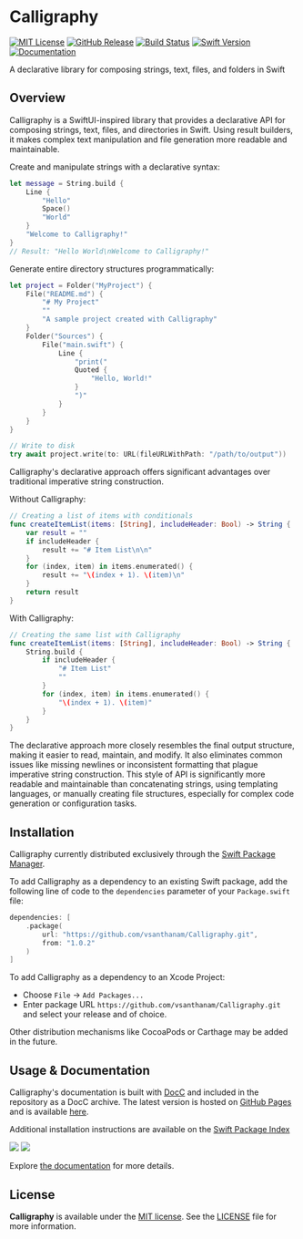 # Calligraphy

[![MIT License](https://img.shields.io/github/license/vsanthanam/Calligraphy)](https://github.com/vsanthanam/Calligraphy/blob/main/LICENSE)
[![GitHub Release](https://img.shields.io/github/v/release/vsanthanam/Calligraphy?include_prereleases)](https://github.com/vsanthanam/Calligraphy/releases)
[![Build Status](https://img.shields.io/github/check-runs/vsanthanam/Calligraphy/main)](https://github.com/vsanthanam/Calligraphy/actions)
[![Swift Version](https://img.shields.io/badge/swift-6.1-critical)](https://swift.org)
[![Documentation](https://img.shields.io/badge/Documentation-GitHub-8A2BE2)](https://usecalligraphy.com/docs/documentation/calligraphy)

A declarative library for composing strings, text, files, and folders in Swift

## Overview

Calligraphy is a SwiftUI-inspired library that provides a declarative API for composing strings, text, files, and directories in Swift. Using result builders, it makes complex text manipulation and file generation more readable and maintainable.

Create and manipulate strings with a declarative syntax:

```swift
let message = String.build {
    Line {
        "Hello"
        Space()
        "World"
    }
    "Welcome to Calligraphy!"
}
// Result: "Hello World\nWelcome to Calligraphy!"
```

Generate entire directory structures programmatically:

```swift
let project = Folder("MyProject") {
    File("README.md") {
        "# My Project"
        ""
        "A sample project created with Calligraphy"
    }
    Folder("Sources") {
        File("main.swift") {
            Line {
                "print("
                Quoted {
                    "Hello, World!"
                }
                ")"
            }
        }
    }
}

// Write to disk
try await project.write(to: URL(fileURLWithPath: "/path/to/output"))
```

Calligraphy's declarative approach offers significant advantages over traditional imperative string construction.

Without Calligraphy:

```swift
// Creating a list of items with conditionals
func createItemList(items: [String], includeHeader: Bool) -> String {
    var result = ""
    if includeHeader {
        result += "# Item List\n\n"
    }
    for (index, item) in items.enumerated() {
        result += "\(index + 1). \(item)\n"
    }
    return result
}
```

With Calligraphy:

```swift
// Creating the same list with Calligraphy
func createItemList(items: [String], includeHeader: Bool) -> String {
    String.build {
        if includeHeader {
            "# Item List"
            ""
        }
        for (index, item) in items.enumerated() {
            "\(index + 1). \(item)"
        }
    }
}
```

The declarative approach more closely resembles the final output structure, making it easier to read, maintain, and modify. It also eliminates common issues like missing newlines or inconsistent formatting that plague imperative string construction. This style of API is significantly more readable and maintainable than concatenating strings, using templating languages, or manually creating file structures, especially for complex code generation or configuration tasks.

## Installation

Calligraphy currently distributed exclusively through the [Swift Package Manager](https://www.swift.org/package-manager/). 

To add Calligraphy as a dependency to an existing Swift package, add the following line of code to the `dependencies` parameter of your `Package.swift` file:

```swift
dependencies: [
    .package(
        url: "https://github.com/vsanthanam/Calligraphy.git",
        from: "1.0.2"
    )
]
```

To add Calligraphy as a dependency to an Xcode Project: 

- Choose `File` → `Add Packages...`
- Enter package URL `https://github.com/vsanthanam/Calligraphy.git` and select your release and of choice.

Other distribution mechanisms like CocoaPods or Carthage may be added in the future.

## Usage & Documentation

Calligraphy's documentation is built with [DocC](https://developer.apple.com/documentation/docc) and included in the repository as a DocC archive. The latest version is hosted on [GitHub Pages](https://pages.github.com) and is available [here](https://usecalligraphy.com/docs/documentation/calligraphy).

Additional installation instructions are available on the [Swift Package Index](https://swiftpackageindex.com/vsanthanam/Calligraphy)

[![](https://img.shields.io/endpoint?url=https%3A%2F%2Fswiftpackageindex.com%2Fapi%2Fpackages%2Fvsanthanam%2FCalligraphy%2Fbadge%3Ftype%3Dswift-versions)](https://swiftpackageindex.com/vsanthanam/Calligraphy)
[![](https://img.shields.io/endpoint?url=https%3A%2F%2Fswiftpackageindex.com%2Fapi%2Fpackages%2Fvsanthanam%2FCalligraphy%2Fbadge%3Ftype%3Dplatforms)](https://swiftpackageindex.com/vsanthanam/Calligraphy)

Explore [the documentation](https://usecalligraphy.com/docs/documentation/calligraphy) for more details.

## License

**Calligraphy** is available under the [MIT license](https://en.wikipedia.org/wiki/MIT_License). See the [LICENSE](https://github.com/vsanthanam/Calligraphy/blob/main/LICENSE) file for more information.
